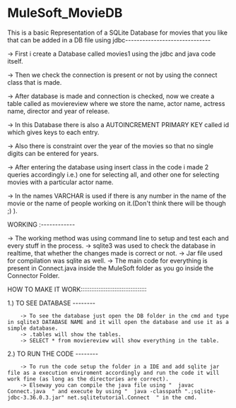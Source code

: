 # MuleSoft_MovieDB

This is a basic Representation of a SQLite Database for movies that you like that can be added in a DB file using jdbc------------------------------


-> First i create a Database called movies1 using the jdbc and java code itself.

-> Then we check the connection is present or not by using the connect class that is made.

-> After database is made and connection is checked, now we create a table called as moviereview where we store the name, actor name, actress name, 
   director and year of release.
   
-> In this Database there is also a AUTOINCREMENT PRIMARY KEY called id which gives keys to each entry.

-> Also there is constraint over the year of the movies so that no single digits can be entered for years.

-> After entering the database using insert class in the code i made 2 queries accordingly i.e.) one for selecting all, 
   and other one for selecting movies with a particular actor name.
   
-> In the names VARCHAR is used if there is any number in the name of the movie or the name of people working on it.(Don't think there will be though ;) ).




WORKING :------------

-> The working method was using command line to setup and test each and every stuff in the process.
-> sqlite3 was used to check the database in realtime, that whether the changes made is correct or not.
-> Jar file used for compilation was sqlite as well.
-> The main code for everything is present in Connect.java inside the MuleSoft folder as you go inside the Connector Folder.

HOW TO MAKE IT WORK:::::::::::::::::::::::::::::::::::::

1.) TO SEE DATABASE --------

        -> To see the database just open the DB folder in the cmd and type in sqlite3 DATABASE NAME and it will open the database and use it as a simple database.
        -> .tables will show the tables.
        -> SELECT * from moviereview will show everything in the table.
2.) TO RUN THE CODE --------
        
        -> To run the code setup the folder in a IDE and add sqlite jar file as a execution enviroment accordingly and run the code it will work fine (as long as the directories are correct).
        -> Elseway you can compile the java file using "  javac Connect.java  " and execute by using "  java -classpath ".;sqlite-jdbc-3.36.0.3.jar" net.sqlitetutorial.Connect  " in the cmd.
        
